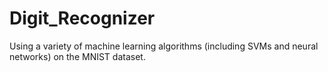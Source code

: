 # Digit_Recognizer
Using a variety of machine learning algorithms (including SVMs and neural networks) on the MNIST dataset. 
